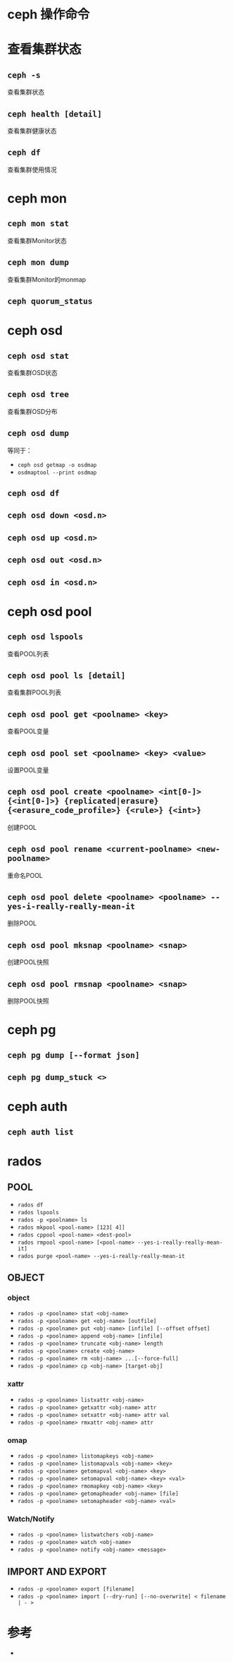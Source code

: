 ceph 操作命令
=============

#  查看集群状态
## `ceph -s`
查看集群状态
## `ceph health [detail]`
查看集群健康状态
## `ceph df`
查看集群使用情况

# ceph mon
## `ceph mon stat`
查看集群Monitor状态
## `ceph mon dump`
查看集群Monitor的monmap
## `ceph quorum_status`


# ceph osd
## `ceph osd stat`
查看集群OSD状态
## `ceph osd tree`
查看集群OSD分布
## `ceph osd dump`
等同于：
 - `ceph osd getmap -o osdmap`
 - `osdmaptool --print osdmap`
## `ceph osd df`
## `ceph osd down <osd.n>`
## `ceph osd up <osd.n>`
## `ceph osd out <osd.n>`
## `ceph osd in <osd.n>`

# ceph osd pool
## `ceph osd lspools`
查看POOL列表
## `ceph osd pool ls [detail]`
查看集群POOL列表
## `ceph osd pool get <poolname> <key>`
查看POOL变量
## `ceph osd pool set <poolname> <key> <value>`
设置POOL变量
## `ceph osd pool create <poolname> <int[0-]> {<int[0-]>} {replicated|erasure} {<erasure_code_profile>} {<rule>} {<int>}`
创建POOL
## `ceph osd pool rename <current-poolname> <new-poolname>`
重命名POOL
## `ceph osd pool delete <poolname> <poolname> --yes-i-really-really-mean-it`
删除POOL
## `ceph osd pool mksnap <poolname> <snap>`
创建POOL快照
## `ceph osd pool rmsnap <poolname> <snap>`
删除POOL快照

# ceph pg
## `ceph pg dump [--format json]`
## `ceph pg dump_stuck <>`

# ceph auth
## `ceph auth list`


# rados
## POOL
 - `rados df`
 - `rados lspools`
 - `rados -p <poolname> ls`
 - `rados mkpool <pool-name> [123[ 4]]`
 - `rados cppool <pool-name> <dest-pool>`
 - `rados rmpool <pool-name> [<pool-name> --yes-i-really-really-mean-it]`
 - `rados purge <pool-name> --yes-i-really-really-mean-it`
## OBJECT
### object
 - `rados -p <poolname> stat <obj-name>`
 - `rados -p <poolname> get <obj-name> [outfile]`
 - `rados -p <poolname> put <obj-name> [infile] [--offset offset]`
 - `rados -p <poolname> append <obj-name> [infile]`
 - `rados -p <poolname> truncate <obj-name> length`
 - `rados -p <poolname> create <obj-name>`
 - `rados -p <poolname> rm <obj-name> ...[--force-full]`
 - `rados -p <poolname> cp <obj-name> [target-obj]`
### xattr
 - `rados -p <poolname> listxattr <obj-name>`
 - `rados -p <poolname> getxattr <obj-name> attr`
 - `rados -p <poolname> setxattr <obj-name> attr val`
 - `rados -p <poolname> rmxattr <obj-name> attr`
### omap
 - `rados -p <poolname> listomapkeys <obj-name>`
 - `rados -p <poolname> listomapvals <obj-name> <key>`
 - `rados -p <poolname> getomapval <obj-name> <key>`
 - `rados -p <poolname> setomapval <obj-name> <key> <val>`
 - `rados -p <poolname> rmomapkey <obj-name> <key>`
 - `rados -p <poolname> getomapheader <obj-name> [file]`
 - `rados -p <poolname> setomapheader <obj-name> <val>`
### Watch/Notify
 - `rados -p <poolname> listwatchers <obj-name>`
 - `rados -p <poolname> watch <obj-name>`
 - `rados -p <poolname> notify <obj-name> <message>`
## IMPORT AND EXPORT
 - `rados -p <poolname> export [filename]`
 - `rados -p <poolname> import [--dry-run] [--no-overwrite] < filename | - >`

# 参考
 * []()
